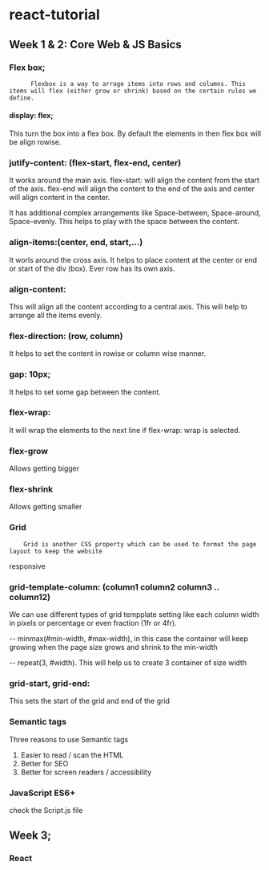 # react-tutorial

## Week 1 & 2: Core Web & JS Basics 

### Flex box;

          Flexbox is a way to arrage items into rows and columns. This items will flex (either grow or shrink) based on the certain rules we define. 


#### display: flex;

This turn the box into a flex box. By default the elements in then flex box will be align rowise. 

### jutify-content: (flex-start, flex-end, center)

It works around the main axis. flex-start: will align the content from the start of the axis. flex-end will align the content to the end of the axis and center will align content in the center. 

It has additional complex arrangements like Space-between, Space-around, Space-evenly. This helps to play with the space between the content.

### align-items:(center, end, start,...)

It worls around the cross axis. It helps to place content at the center or end or start of the div (box). Ever row has its own axis. 

### align-content:

This will align all the content according to a central axis. This will help to arrange all the items evenly. 

### flex-direction: (row, column)

It helps to set the content in rowise or column wise manner. 

### gap: 10px; 

It helps to set some gap between the content. 

### flex-wrap: 

It will wrap the elements to the next line if flex-wrap: wrap is selected. 

### flex-grow

Allows getting bigger

### flex-shrink 

Allows getting smaller

### Grid 

        Grid is another CSS property which can be used to format the page layout to keep the website
responsive

### grid-template-column: (column1 column2 column3 .. column12)

We can use different types of grid tempplate setting like each column width in pixels or percentage or even fraction (1fr or 4fr). 

-- minmax(#min-width, #max-width), in this case the container will keep growing when the page size grows and shrink to the min-width

-- repeat(3, #width). This will help us to create 3 container of size width

### grid-start, grid-end:

This sets the start of the grid and end of the grid

### Semantic tags

Three reasons to use Semantic tags

1. Easier to read / scan the HTML
2. Better for SEO
3. Better for screen readers / accessibility

### JavaScript ES6+

check the Script.js file 


## Week 3;

### React





















